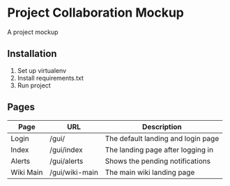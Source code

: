 # Project Collaboration Mockup

A project mockup

## Installation

1. Set up virtualenv
2. Install requirements.txt
3. Run project

## Pages

| Page | URL | Description |
| --- | --- | --- |
| Login | /gui/ | The default landing and login page |
| Index | /gui/index | The landing page after logging in |
| Alerts | /gui/alerts | Shows the pending notifications |
| Wiki Main | /gui/wiki-main | The main wiki landing page |
